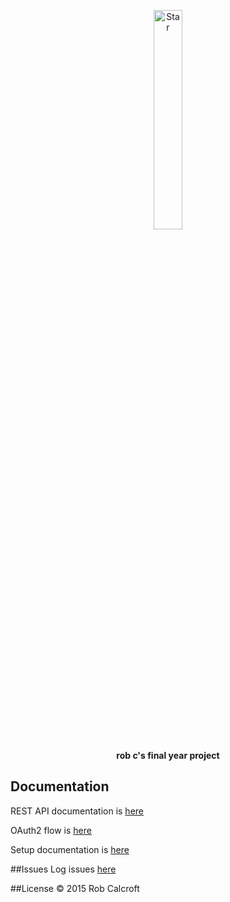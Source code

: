 <p align="center">
  <img src="https://cdn.rawgit.com/twitter/twemoji/gh-pages/svg/1f31f.svg" alt="Star" width="30%">
</p>

<p align="center">
  <b>rob c's final year project</b>
</p>

## Documentation
REST API documentation is [here](https://github.com/robcalcroft/wishlist-api/tree/develop/docs/API.md)

OAuth2 flow is [here](https://github.com/robcalcroft/wishlist-api/tree/develop/docs/OAUTH2FLOW.md)

Setup documentation is [here](https://github.com/robcalcroft/wishlist-api/tree/develop/docs/SETUP.md)

##Issues
Log issues [here](https://github.com/robcalcroft/wishlist-api/issues)

##License
© 2015 Rob Calcroft

